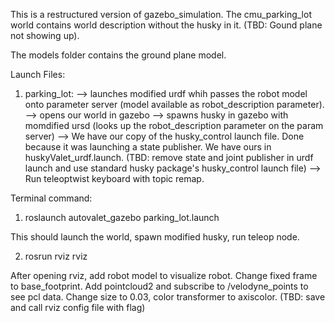 This is a restructured version of gazebo_simulation. The cmu_parking_lot world contains world description without the husky in it. (TBD: Gound plane not showing up).

The models folder contains the ground plane model.

Launch Files:
1) parking_lot:	
	--> launches modified urdf whih passes the robot model onto parameter server (model available as robot_description parameter).
	-->	opens our world in gazebo
	-->	spawns husky in gazebo with momdified ursd (looks up the robot_description parameter on the param server)
	-->	We have our copy of the husky_control launch file. Done because it was launching a state publisher. We have ours in huskyValet_urdf.launch. (TBD: remove state and joint publisher in urdf launch and use standard husky package's husky_control launch file)
	--> Run teleoptwist keyboard with topic remap.

Terminal command:
1) roslaunch autovalet_gazebo parking_lot.launch

This should launch the world, spawn modified husky, run teleop node.

2) rosrun rviz rviz

After opening rviz, add robot model to visualize robot. Change fixed frame to base_footprint. Add pointcloud2 and subscribe to /velodyne_points to see pcl data. Change size to 0.03, color transformer to axiscolor. (TBD: save and call rviz config file with flag)